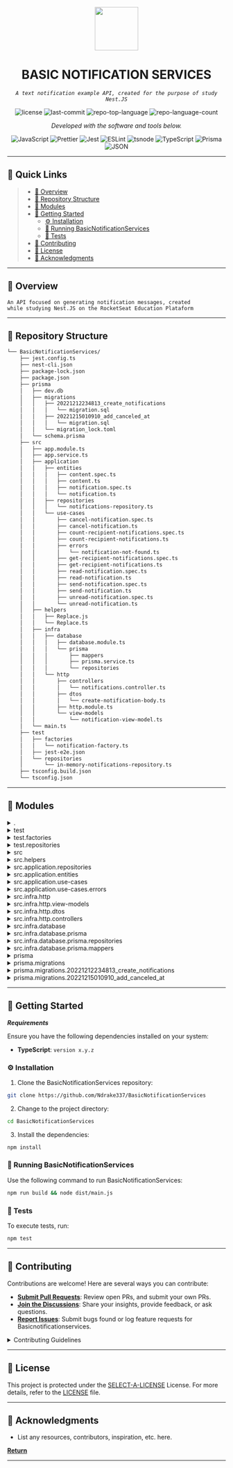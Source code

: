<p align="center">
  <img src="https://img.icons8.com/external-tal-revivo-filled-tal-revivo/96/external-markdown-a-lightweight-markup-language-with-plain-text-formatting-syntax-logo-filled-tal-revivo.png" width="100" />
</p>
<p align="center">
    <h1 align="center">BASIC NOTIFICATION SERVICES</h1>
</p>
<p align="center">
    <em><code>A text notification example API, created for the purpose of study Nest.JS</code></em>
</p>
<p align="center">
	<img src="https://img.shields.io/github/license/Ndrake337/BasicNotificationServices?style=flat&color=0080ff" alt="license">
	<img src="https://img.shields.io/github/last-commit/Ndrake337/BasicNotificationServices?style=flat&logo=git&logoColor=white&color=0080ff" alt="last-commit">
	<img src="https://img.shields.io/github/languages/top/Ndrake337/BasicNotificationServices?style=flat&color=0080ff" alt="repo-top-language">
	<img src="https://img.shields.io/github/languages/count/Ndrake337/BasicNotificationServices?style=flat&color=0080ff" alt="repo-language-count">
<p>
<p align="center">
		<em>Developed with the software and tools below.</em>
</p>
<p align="center">
	<img src="https://img.shields.io/badge/JavaScript-F7DF1E.svg?style=flat&logo=JavaScript&logoColor=black" alt="JavaScript">
	<img src="https://img.shields.io/badge/Prettier-F7B93E.svg?style=flat&logo=Prettier&logoColor=black" alt="Prettier">
	<img src="https://img.shields.io/badge/Jest-C21325.svg?style=flat&logo=Jest&logoColor=white" alt="Jest">
	<img src="https://img.shields.io/badge/ESLint-4B32C3.svg?style=flat&logo=ESLint&logoColor=white" alt="ESLint">
	<img src="https://img.shields.io/badge/tsnode-3178C6.svg?style=flat&logo=ts-node&logoColor=white" alt="tsnode">
	<img src="https://img.shields.io/badge/TypeScript-3178C6.svg?style=flat&logo=TypeScript&logoColor=white" alt="TypeScript">
	<img src="https://img.shields.io/badge/Prisma-2D3748.svg?style=flat&logo=Prisma&logoColor=white" alt="Prisma">
	<img src="https://img.shields.io/badge/JSON-000000.svg?style=flat&logo=JSON&logoColor=white" alt="JSON">
</p>
<hr>

## 🔗 Quick Links

> - [📍 Overview](#-overview)
> - [📂 Repository Structure](#-repository-structure)
> - [🧩 Modules](#-modules)
> - [🚀 Getting Started](#-getting-started)
>   - [⚙️ Installation](#️-installation)
>   - [🤖 Running BasicNotificationServices](#-running-BasicNotificationServices)
>   - [🧪 Tests](#-tests)
> - [🤝 Contributing](#-contributing)
> - [📄 License](#-license)
> - [👏 Acknowledgments](#-acknowledgments)

---

## 📍 Overview

<code>An API focused on generating notification messages, created while studying Nest.JS on the RocketSeat Education Plataform</code>


---

## 📂 Repository Structure

```sh
└── BasicNotificationServices/
    ├── jest.config.ts
    ├── nest-cli.json
    ├── package-lock.json
    ├── package.json
    ├── prisma
    │   ├── dev.db
    │   ├── migrations
    │   │   ├── 20221212234813_create_notifications
    │   │   │   └── migration.sql
    │   │   ├── 20221215010910_add_canceled_at
    │   │   │   └── migration.sql
    │   │   └── migration_lock.toml
    │   └── schema.prisma
    ├── src
    │   ├── app.module.ts
    │   ├── app.service.ts
    │   ├── application
    │   │   ├── entities
    │   │   │   ├── content.spec.ts
    │   │   │   ├── content.ts
    │   │   │   ├── notification.spec.ts
    │   │   │   └── notification.ts
    │   │   ├── repositories
    │   │   │   └── notifications-repository.ts
    │   │   └── use-cases
    │   │       ├── cancel-notification.spec.ts
    │   │       ├── cancel-notification.ts
    │   │       ├── count-recipient-notifications.spec.ts
    │   │       ├── count-recipient-notifications.ts
    │   │       ├── errors
    │   │       │   └── notification-not-found.ts
    │   │       ├── get-recipient-notifications.spec.ts
    │   │       ├── get-recipient-notifications.ts
    │   │       ├── read-notification.spec.ts
    │   │       ├── read-notification.ts
    │   │       ├── send-notification.spec.ts
    │   │       ├── send-notification.ts
    │   │       ├── unread-notification.spec.ts
    │   │       └── unread-notification.ts
    │   ├── helpers
    │   │   ├── Replace.js
    │   │   └── Replace.ts
    │   ├── infra
    │   │   ├── database
    │   │   │   ├── database.module.ts
    │   │   │   └── prisma
    │   │   │       ├── mappers
    │   │   │       ├── prisma.service.ts
    │   │   │       └── repositories
    │   │   └── http
    │   │       ├── controllers
    │   │       │   └── notifications.controller.ts
    │   │       ├── dtos
    │   │       │   └── create-notification-body.ts
    │   │       ├── http.module.ts
    │   │       └── view-models
    │   │           └── notification-view-model.ts
    │   └── main.ts
    ├── test
    │   ├── factories
    │   │   └── notification-factory.ts
    │   ├── jest-e2e.json
    │   └── repositories
    │       └── in-memory-notifications-repository.ts
    ├── tsconfig.build.json
    └── tsconfig.json
```

---

## 🧩 Modules

<details closed><summary>.</summary>

| File                                                                                                          | Summary                         |
| ---                                                                                                           | ---                             |
| [tsconfig.build.json](https://github.com/Ndrake337/BasicNotificationServices/blob/master/tsconfig.build.json) | <code>► INSERT-TEXT-HERE</code> |
| [tsconfig.json](https://github.com/Ndrake337/BasicNotificationServices/blob/master/tsconfig.json)             | <code>► INSERT-TEXT-HERE</code> |
| [jest.config.ts](https://github.com/Ndrake337/BasicNotificationServices/blob/master/jest.config.ts)           | <code>► INSERT-TEXT-HERE</code> |
| [package.json](https://github.com/Ndrake337/BasicNotificationServices/blob/master/package.json)               | <code>► INSERT-TEXT-HERE</code> |
| [nest-cli.json](https://github.com/Ndrake337/BasicNotificationServices/blob/master/nest-cli.json)             | <code>► INSERT-TEXT-HERE</code> |
| [package-lock.json](https://github.com/Ndrake337/BasicNotificationServices/blob/master/package-lock.json)     | <code>► INSERT-TEXT-HERE</code> |

</details>

<details closed><summary>test</summary>

| File                                                                                                   | Summary                         |
| ---                                                                                                    | ---                             |
| [jest-e2e.json](https://github.com/Ndrake337/BasicNotificationServices/blob/master/test/jest-e2e.json) | <code>► INSERT-TEXT-HERE</code> |

</details>

<details closed><summary>test.factories</summary>

| File                                                                                                                                 | Summary                         |
| ---                                                                                                                                  | ---                             |
| [notification-factory.ts](https://github.com/Ndrake337/BasicNotificationServices/blob/master/test/factories/notification-factory.ts) | <code>► INSERT-TEXT-HERE</code> |

</details>

<details closed><summary>test.repositories</summary>

| File                                                                                                                                                                | Summary                         |
| ---                                                                                                                                                                 | ---                             |
| [in-memory-notifications-repository.ts](https://github.com/Ndrake337/BasicNotificationServices/blob/master/test/repositories/in-memory-notifications-repository.ts) | <code>► INSERT-TEXT-HERE</code> |

</details>

<details closed><summary>src</summary>

| File                                                                                                    | Summary                         |
| ---                                                                                                     | ---                             |
| [app.module.ts](https://github.com/Ndrake337/BasicNotificationServices/blob/master/src/app.module.ts)   | <code>► INSERT-TEXT-HERE</code> |
| [main.ts](https://github.com/Ndrake337/BasicNotificationServices/blob/master/src/main.ts)               | <code>► INSERT-TEXT-HERE</code> |
| [app.service.ts](https://github.com/Ndrake337/BasicNotificationServices/blob/master/src/app.service.ts) | <code>► INSERT-TEXT-HERE</code> |

</details>

<details closed><summary>src.helpers</summary>

| File                                                                                                    | Summary                         |
| ---                                                                                                     | ---                             |
| [Replace.js](https://github.com/Ndrake337/BasicNotificationServices/blob/master/src/helpers/Replace.js) | <code>► INSERT-TEXT-HERE</code> |
| [Replace.ts](https://github.com/Ndrake337/BasicNotificationServices/blob/master/src/helpers/Replace.ts) | <code>► INSERT-TEXT-HERE</code> |

</details>

<details closed><summary>src.application.repositories</summary>

| File                                                                                                                                                       | Summary                         |
| ---                                                                                                                                                        | ---                             |
| [notifications-repository.ts](https://github.com/Ndrake337/BasicNotificationServices/blob/master/src/application/repositories/notifications-repository.ts) | <code>► INSERT-TEXT-HERE</code> |

</details>

<details closed><summary>src.application.entities</summary>

| File                                                                                                                                     | Summary                         |
| ---                                                                                                                                      | ---                             |
| [notification.ts](https://github.com/Ndrake337/BasicNotificationServices/blob/master/src/application/entities/notification.ts)           | <code>► INSERT-TEXT-HERE</code> |
| [content.ts](https://github.com/Ndrake337/BasicNotificationServices/blob/master/src/application/entities/content.ts)                     | <code>► INSERT-TEXT-HERE</code> |
| [notification.spec.ts](https://github.com/Ndrake337/BasicNotificationServices/blob/master/src/application/entities/notification.spec.ts) | <code>► INSERT-TEXT-HERE</code> |
| [content.spec.ts](https://github.com/Ndrake337/BasicNotificationServices/blob/master/src/application/entities/content.spec.ts)           | <code>► INSERT-TEXT-HERE</code> |

</details>

<details closed><summary>src.application.use-cases</summary>

| File                                                                                                                                                                        | Summary                         |
| ---                                                                                                                                                                         | ---                             |
| [read-notification.ts](https://github.com/Ndrake337/BasicNotificationServices/blob/master/src/application/use-cases/read-notification.ts)                                   | <code>► INSERT-TEXT-HERE</code> |
| [send-notification.spec.ts](https://github.com/Ndrake337/BasicNotificationServices/blob/master/src/application/use-cases/send-notification.spec.ts)                         | <code>► INSERT-TEXT-HERE</code> |
| [get-recipient-notifications.ts](https://github.com/Ndrake337/BasicNotificationServices/blob/master/src/application/use-cases/get-recipient-notifications.ts)               | <code>► INSERT-TEXT-HERE</code> |
| [get-recipient-notifications.spec.ts](https://github.com/Ndrake337/BasicNotificationServices/blob/master/src/application/use-cases/get-recipient-notifications.spec.ts)     | <code>► INSERT-TEXT-HERE</code> |
| [send-notification.ts](https://github.com/Ndrake337/BasicNotificationServices/blob/master/src/application/use-cases/send-notification.ts)                                   | <code>► INSERT-TEXT-HERE</code> |
| [read-notification.spec.ts](https://github.com/Ndrake337/BasicNotificationServices/blob/master/src/application/use-cases/read-notification.spec.ts)                         | <code>► INSERT-TEXT-HERE</code> |
| [unread-notification.ts](https://github.com/Ndrake337/BasicNotificationServices/blob/master/src/application/use-cases/unread-notification.ts)                               | <code>► INSERT-TEXT-HERE</code> |
| [count-recipient-notifications.ts](https://github.com/Ndrake337/BasicNotificationServices/blob/master/src/application/use-cases/count-recipient-notifications.ts)           | <code>► INSERT-TEXT-HERE</code> |
| [count-recipient-notifications.spec.ts](https://github.com/Ndrake337/BasicNotificationServices/blob/master/src/application/use-cases/count-recipient-notifications.spec.ts) | <code>► INSERT-TEXT-HERE</code> |
| [cancel-notification.spec.ts](https://github.com/Ndrake337/BasicNotificationServices/blob/master/src/application/use-cases/cancel-notification.spec.ts)                     | <code>► INSERT-TEXT-HERE</code> |
| [cancel-notification.ts](https://github.com/Ndrake337/BasicNotificationServices/blob/master/src/application/use-cases/cancel-notification.ts)                               | <code>► INSERT-TEXT-HERE</code> |
| [unread-notification.spec.ts](https://github.com/Ndrake337/BasicNotificationServices/blob/master/src/application/use-cases/unread-notification.spec.ts)                     | <code>► INSERT-TEXT-HERE</code> |

</details>

<details closed><summary>src.application.use-cases.errors</summary>

| File                                                                                                                                                       | Summary                         |
| ---                                                                                                                                                        | ---                             |
| [notification-not-found.ts](https://github.com/Ndrake337/BasicNotificationServices/blob/master/src/application/use-cases/errors/notification-not-found.ts) | <code>► INSERT-TEXT-HERE</code> |

</details>

<details closed><summary>src.infra.http</summary>

| File                                                                                                               | Summary                         |
| ---                                                                                                                | ---                             |
| [http.module.ts](https://github.com/Ndrake337/BasicNotificationServices/blob/master/src/infra/http/http.module.ts) | <code>► INSERT-TEXT-HERE</code> |

</details>

<details closed><summary>src.infra.http.view-models</summary>

| File                                                                                                                                                   | Summary                         |
| ---                                                                                                                                                    | ---                             |
| [notification-view-model.ts](https://github.com/Ndrake337/BasicNotificationServices/blob/master/src/infra/http/view-models/notification-view-model.ts) | <code>► INSERT-TEXT-HERE</code> |

</details>

<details closed><summary>src.infra.http.dtos</summary>

| File                                                                                                                                              | Summary                         |
| ---                                                                                                                                               | ---                             |
| [create-notification-body.ts](https://github.com/Ndrake337/BasicNotificationServices/blob/master/src/infra/http/dtos/create-notification-body.ts) | <code>► INSERT-TEXT-HERE</code> |

</details>

<details closed><summary>src.infra.http.controllers</summary>

| File                                                                                                                                                     | Summary                         |
| ---                                                                                                                                                      | ---                             |
| [notifications.controller.ts](https://github.com/Ndrake337/BasicNotificationServices/blob/master/src/infra/http/controllers/notifications.controller.ts) | <code>► INSERT-TEXT-HERE</code> |

</details>

<details closed><summary>src.infra.database</summary>

| File                                                                                                                           | Summary                         |
| ---                                                                                                                            | ---                             |
| [database.module.ts](https://github.com/Ndrake337/BasicNotificationServices/blob/master/src/infra/database/database.module.ts) | <code>► INSERT-TEXT-HERE</code> |

</details>

<details closed><summary>src.infra.database.prisma</summary>

| File                                                                                                                                | Summary                         |
| ---                                                                                                                                 | ---                             |
| [prisma.service.ts](https://github.com/Ndrake337/BasicNotificationServices/blob/master/src/infra/database/prisma/prisma.service.ts) | <code>► INSERT-TEXT-HERE</code> |

</details>

<details closed><summary>src.infra.database.prisma.repositories</summary>

| File                                                                                                                                                                               | Summary                         |
| ---                                                                                                                                                                                | ---                             |
| [prisma-notifications-repository.ts](https://github.com/Ndrake337/BasicNotificationServices/blob/master/src/infra/database/prisma/repositories/prisma-notifications-repository.ts) | <code>► INSERT-TEXT-HERE</code> |

</details>

<details closed><summary>src.infra.database.prisma.mappers</summary>

| File                                                                                                                                                                | Summary                         |
| ---                                                                                                                                                                 | ---                             |
| [prisma-notification-mapper.ts](https://github.com/Ndrake337/BasicNotificationServices/blob/master/src/infra/database/prisma/mappers/prisma-notification-mapper.ts) | <code>► INSERT-TEXT-HERE</code> |

</details>

<details closed><summary>prisma</summary>

| File                                                                                                     | Summary                         |
| ---                                                                                                      | ---                             |
| [schema.prisma](https://github.com/Ndrake337/BasicNotificationServices/blob/master/prisma/schema.prisma) | <code>► INSERT-TEXT-HERE</code> |

</details>

<details closed><summary>prisma.migrations</summary>

| File                                                                                                                            | Summary                         |
| ---                                                                                                                             | ---                             |
| [migration_lock.toml](https://github.com/Ndrake337/BasicNotificationServices/blob/master/prisma/migrations/migration_lock.toml) | <code>► INSERT-TEXT-HERE</code> |

</details>

<details closed><summary>prisma.migrations.20221212234813_create_notifications</summary>

| File                                                                                                                                                    | Summary                         |
| ---                                                                                                                                                     | ---                             |
| [migration.sql](https://github.com/Ndrake337/BasicNotificationServices/blob/master/prisma/migrations/20221212234813_create_notifications/migration.sql) | <code>► INSERT-TEXT-HERE</code> |

</details>

<details closed><summary>prisma.migrations.20221215010910_add_canceled_at</summary>

| File                                                                                                                                               | Summary                         |
| ---                                                                                                                                                | ---                             |
| [migration.sql](https://github.com/Ndrake337/BasicNotificationServices/blob/master/prisma/migrations/20221215010910_add_canceled_at/migration.sql) | <code>► INSERT-TEXT-HERE</code> |

</details>

---

## 🚀 Getting Started

***Requirements***

Ensure you have the following dependencies installed on your system:

* **TypeScript**: `version x.y.z`

### ⚙️ Installation

1. Clone the BasicNotificationServices repository:

```sh
git clone https://github.com/Ndrake337/BasicNotificationServices
```

2. Change to the project directory:

```sh
cd BasicNotificationServices
```

3. Install the dependencies:

```sh
npm install
```

### 🤖 Running BasicNotificationServices

Use the following command to run BasicNotificationServices:

```sh
npm run build && node dist/main.js
```

### 🧪 Tests

To execute tests, run:

```sh
npm test
```

---

## 🤝 Contributing

Contributions are welcome! Here are several ways you can contribute:

- **[Submit Pull Requests](https://github.com/Ndrake337/BasicNotificationServices/blob/main/CONTRIBUTING.md)**: Review open PRs, and submit your own PRs.
- **[Join the Discussions](https://github.com/Ndrake337/BasicNotificationServices/discussions)**: Share your insights, provide feedback, or ask questions.
- **[Report Issues](https://github.com/Ndrake337/BasicNotificationServices/issues)**: Submit bugs found or log feature requests for Basicnotificationservices.

<details closed>
    <summary>Contributing Guidelines</summary>

1. **Fork the Repository**: Start by forking the project repository to your GitHub account.
2. **Clone Locally**: Clone the forked repository to your local machine using a Git client.
   ```sh
   git clone https://github.com/Ndrake337/BasicNotificationServices
   ```
3. **Create a New Branch**: Always work on a new branch, giving it a descriptive name.
   ```sh
   git checkout -b new-feature-x
   ```
4. **Make Your Changes**: Develop and test your changes locally.
5. **Commit Your Changes**: Commit with a clear message describing your updates.
   ```sh
   git commit -m 'Implemented new feature x.'
   ```
6. **Push to GitHub**: Push the changes to your forked repository.
   ```sh
   git push origin new-feature-x
   ```
7. **Submit a Pull Request**: Create a PR against the original project repository. Clearly describe the changes and their motivations.

Once your PR is reviewed and approved, it will be merged into the main branch.

</details>

---

## 📄 License

This project is protected under the [SELECT-A-LICENSE](https://choosealicense.com/licenses) License. For more details, refer to the [LICENSE](https://choosealicense.com/licenses/) file.

---

## 👏 Acknowledgments

- List any resources, contributors, inspiration, etc. here.

[**Return**](#-quick-links)

---
